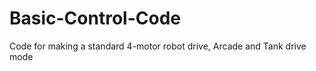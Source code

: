 Basic-Control-Code
==================

Code for making a standard 4-motor robot drive, Arcade and Tank drive mode